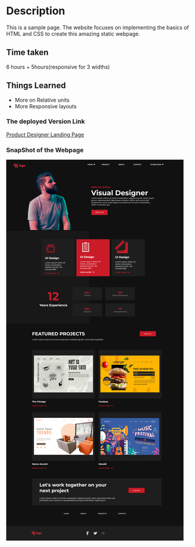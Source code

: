 # Description
This is a sample page. The website focuses on implementing the basics of HTML and CSS to create this amazing static webpage.

## Time taken

6 hours + 5hours(responsive for 3 widths)

## Things Learned

- More on Relative units
- More Responsive layouts

### The deployed Version Link

[Product Designer Landing Page](https://productdesignlp.netlify.app/)

### SnapShot of the Webpage

![Dance Page](./15.png)